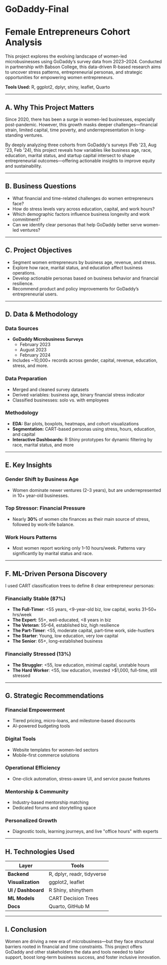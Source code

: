 # GoDaddy-Final
#  Female Entrepreneurs Cohort Analysis

This project explores the evolving landscape of women-led microbusinesses using GoDaddy’s survey data from 2023–2024. Conducted in partnership with Babson College, this data-driven R-based research aims to uncover stress patterns, entrepreneurial personas, and strategic opportunities for empowering women entrepreneurs.

**Tools Used:** R, ggplot2, dplyr, shiny, leaflet, Quarto

---

## A. Why This Project Matters

Since 2020, there has been a surge in women-led businesses, especially post-pandemic. However, this growth masks deeper challenges—financial strain, limited capital, time poverty, and underrepresentation in long-standing ventures.

By deeply analyzing three cohorts from GoDaddy's surveys (Feb '23, Aug '23, Feb '24), this project reveals how variables like business age, race, education, marital status, and startup capital intersect to shape entrepreneurial outcomes—offering actionable insights to improve equity and sustainability.

---

## B. Business Questions

- What financial and time-related challenges do women entrepreneurs face?
- How do stress levels vary across education, capital, and work hours?
- Which demographic factors influence business longevity and work commitment?
- Can we identify clear personas that help GoDaddy better serve women-led ventures?

---

## C. Project Objectives

- Segment women entrepreneurs by business age, revenue, and stress.
- Explore how race, marital status, and education affect business operations.
- Develop actionable personas based on business behavior and financial resilience.
- Recommend product and policy improvements for GoDaddy’s entrepreneurial users.

---

## D. Data & Methodology

### Data Sources

- **GoDaddy Microbusiness Surveys**  
  - February 2023  
  - August 2023  
  - February 2024  
- Includes ~10,000+ records across gender, capital, revenue, education, stress, and more.

### Data Preparation

- Merged and cleaned survey datasets
- Derived variables: business age, binary financial stress indicator
- Classified businesses: solo vs. with employees

### Methodology

- **EDA:** Bar plots, boxplots, heatmaps, and cohort visualizations
- **Segmentation:** CART-based personas using stress, hours, education, and capital
- **Interactive Dashboards:** R Shiny prototypes for dynamic filtering by race, marital status, and more

---

## E. Key Insights

### Gender Shift by Business Age  
- Women dominate newer ventures (2–3 years), but are underrepresented in 10+ year-old businesses.

### Top Stressor: Financial Pressure  
- Nearly **30%** of women cite finances as their main source of stress, followed by work-life balance.

### Work Hours Patterns  
- Most women report working only 1–10 hours/week. Patterns vary significantly by marital status and race.

---


## F. ML-Driven Persona Discovery

I used CART classification trees to define 8 clear entrepreneur personas:

### **Financially Stable (87%)**
- **The Full-Timer**: <55 years, <9-year-old biz, low capital, works 31–50+ hrs/week  
- **The Expert**: 55+, well-educated, <8 years in biz  
- **The Veteran**: 55–64, established biz, high resilience  
- **The Part-Timer**: <55, moderate capital, part-time work, side-hustlers  
- **The Starter**: Young, low education, very low capital  
- **The Senior**: 65+, long-established business

### **Financially Stressed (13%)**
- **The Struggler**: <55, low education, minimal capital, unstable hours  
- **The Hard Worker**: <55, low education, invested >$1,000, full-time, still stressed

---

## G. Strategic Recommendations

###  Financial Empowerment  
- Tiered pricing, micro-loans, and milestone-based discounts  
- AI-powered budgeting tools  

###  Digital Tools  
- Website templates for women-led sectors  
- Mobile-first commerce solutions  

###  Operational Efficiency  
- One-click automation, stress-aware UI, and service pause features  

###  Mentorship & Community  
- Industry-based mentorship matching  
- Dedicated forums and storytelling space  

###  Personalized Growth  
- Diagnostic tools, learning journeys, and live "office hours" with experts  

---

## H.  Technologies Used

| Layer      | Tools                             |
|------------|-----------------------------------|
| **Backend**        | R, dplyr, readr, tidyverse|
| **Visualization**  | ggplot2, leaflet          |
| **UI / Dashboard** | R Shiny, shinythem        |
| **ML Models**      | CART Decision Trees       |
| **Docs**           | Quarto, GitHub M          |

---

## I. Conclusion

Women are driving a new era of microbusiness—but they face structural barriers rooted in financial and time constraints. This project offers GoDaddy and other stakeholders the data and tools needed to tailor support, boost long-term business success, and foster inclusive innovation.
